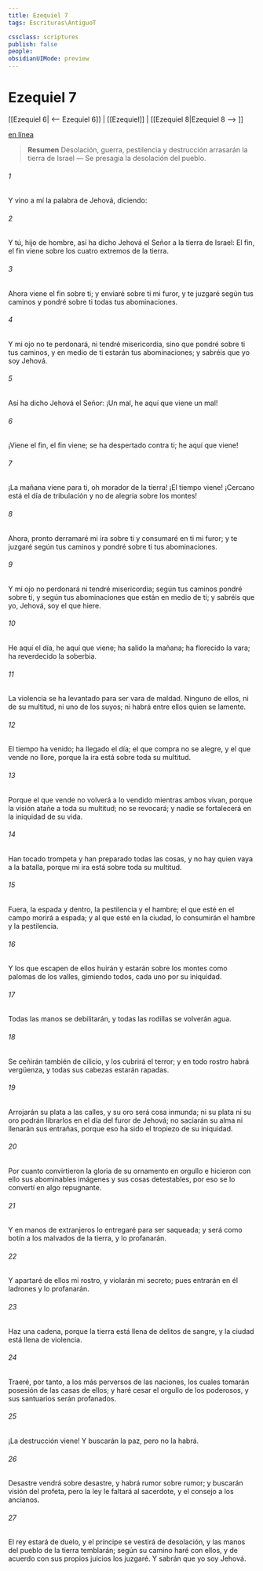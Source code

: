 ```yaml
---
title: Ezequiel 7
tags: Escrituras\AntiguoT

cssclass: scriptures
publish: false
people:
obsidianUIMode: preview
---
```


# Ezequiel 7
[[Ezequiel 6| <-- Ezequiel 6]] | [[Ezequiel]] | [[Ezequiel 8|Ezequiel 8 --> ]]

[en línea](https://churchofjesuschrist.org/study/scriptures/ot/ezek/7?lang=spa)

> __Resumen__
Desolación, guerra, pestilencia y destrucción arrasarán la tierra de Israel — Se presagia la desolación del pueblo.

###### 1 
Y vino a mí la palabra de Jehová, diciendo:

###### 2 
Y tú, hijo de hombre, así ha dicho Jehová el Señor a la tierra de Israel: El fin, el fin viene sobre los cuatro extremos de la tierra.

###### 3 
Ahora viene el fin sobre ti; y enviaré sobre ti mi furor, y te juzgaré según tus caminos y pondré sobre ti todas tus abominaciones.

###### 4 
Y mi ojo no te perdonará, ni tendré misericordia, sino que pondré sobre ti tus caminos, y en medio de ti estarán tus abominaciones; y sabréis que yo soy Jehová.

###### 5 
Así ha dicho Jehová el Señor: ¡Un mal, he aquí que viene un mal!

###### 6 
¡Viene el fin, el fin viene; se ha despertado contra ti; he aquí que viene!

###### 7 
¡La mañana viene para ti, oh morador de la tierra! ¡El tiempo viene! ¡Cercano está el día de tribulación y no de alegría sobre los montes!

###### 8 
Ahora, pronto derramaré mi ira sobre ti y consumaré en ti mi furor; y te juzgaré según tus caminos y pondré sobre ti tus abominaciones.

###### 9 
Y mi ojo no perdonará ni tendré misericordia; según tus caminos pondré sobre ti, y según tus abominaciones que están en medio de ti; y sabréis que yo, Jehová, soy el que hiere.

###### 10 
He aquí el día, he aquí que viene; ha salido la mañana; ha florecido la vara; ha reverdecido la soberbia.

###### 11 
La violencia se ha levantado para ser vara de maldad. Ninguno  de ellos, ni de su multitud, ni uno de los suyos; ni habrá entre ellos quien se lamente.

###### 12 
El tiempo ha venido; ha llegado el día; el que compra no se alegre, y el que vende no llore, porque la ira está sobre toda su multitud.

###### 13 
Porque el que vende no volverá a lo vendido mientras ambos vivan, porque la visión atañe a toda su multitud; no se revocará; y nadie se fortalecerá en la iniquidad de su vida.

###### 14 
Han tocado trompeta y han preparado todas las cosas, y no hay quien vaya a la batalla, porque mi ira está sobre toda su multitud.

###### 15 
Fuera, la espada y dentro, la pestilencia y el hambre; el que esté en el campo morirá a espada; y al que esté en la ciudad, lo consumirán el hambre y la pestilencia.

###### 16 
Y los que escapen de ellos huirán y estarán sobre los montes como palomas de los valles, gimiendo todos, cada uno por su iniquidad.

###### 17 
Todas las manos se debilitarán, y todas las rodillas se volverán  agua.

###### 18 
Se ceñirán también de cilicio, y los cubrirá el terror; y en todo rostro habrá vergüenza, y todas sus cabezas estarán rapadas.

###### 19 
Arrojarán su plata a las calles, y su oro será cosa inmunda; ni su plata ni su oro podrán librarlos en el día del furor de Jehová; no saciarán su alma ni llenarán sus entrañas, porque eso ha sido el tropiezo de su iniquidad.

###### 20 
Por cuanto convirtieron la gloria de su ornamento en orgullo e hicieron con ello sus abominables imágenes y sus cosas detestables, por eso se lo convertí en algo repugnante.

###### 21 
Y en manos de extranjeros lo entregaré para ser saqueada; y será como botín a los malvados de la tierra, y lo profanarán.

###### 22 
Y apartaré de ellos mi rostro, y violarán mi  secreto; pues entrarán en él ladrones y lo profanarán.

###### 23 
Haz una cadena, porque la tierra está llena de delitos de sangre, y la ciudad está llena de violencia.

###### 24 
Traeré, por tanto, a los más perversos de las naciones, los cuales tomarán posesión de las casas de ellos; y haré cesar el orgullo de los poderosos, y sus santuarios serán profanados.

###### 25 
¡La destrucción viene! Y buscarán la paz, pero no la habrá.

###### 26 
Desastre vendrá sobre desastre, y habrá rumor sobre rumor; y buscarán visión del profeta, pero la ley le faltará al sacerdote, y el consejo a los ancianos.

###### 27 
El rey estará de duelo, y el príncipe se vestirá de desolación, y las manos del pueblo de la tierra temblarán; según su camino haré con ellos, y de acuerdo con sus propios juicios los juzgaré. Y sabrán que yo soy Jehová.

